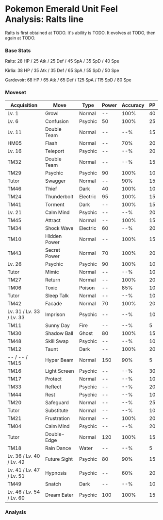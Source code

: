 # Pokemon Emerald Unit Feel Analysis: Ralts line

Ralts is first obtained at TODO. It's ability is TODO. It evolves at TODO, then again at TODO.

### Base Stats

Ralts: 28 HP / 25 Atk / 25 Def / 45 SpA / 35 SpD / 40 Spe

Kirlia: 38 HP / 35 Atk / 35 Def / 65 SpA / 55 SpD / 50 Spe

Gardevoir: 68 HP / 65 Atk / 65 Def / 125 SpA / 115 SpD / 80 Spe

### Moveset

|Acquisition             |Move        |Type    |Power|Accuracy|PP |
|---                     |---         |---     |---  |---     |---|
|Lv. 1                   |Growl       |Normal  |--   |100%    |40 |
|Lv. 6                   |Confusion   |Psychic |50   |100%    |25 |
|Lv. 11                  |Double Team |Normal  |--   |--%     |15 |
|HM05                    |Flash       |Normal  |--   |70%     |20 |
|Lv. 16                  |Teleport    |Psychic |--   |--%     |20 |
|TM32                    |Double Team |Normal  |--   |--%     |15 |
|TM29                    |Psychic     |Psychic |90   |100%    |10 |
|Tutor                   |Swagger     |Normal  |--   |90%     |15 |
|TM46                    |Thief       |Dark    |40   |100%    |10 |
|TM24                    |Thunderbolt |Electric|95   |100%    |15 |
|TM41                    |Torment     |Dark    |--   |100%    |15 |
|Lv. 21                  |Calm Mind   |Psychic |--   |--%     |20 |
|TM45                    |Attract     |Normal  |--   |100%    |15 |
|TM34                    |Shock Wave  |Electric|60   |--%     |20 |
|TM10                    |Hidden Power|Normal  |--   |100%    |15 |
|TM43                    |Secret Power|Normal  |70   |100%    |20 |
|Lv. 26                  |Psychic     |Psychic |90   |100%    |10 |
|Tutor                   |Mimic       |Normal  |--   |--%     |10 |
|TM27                    |Return      |Normal  |--   |100%    |20 |
|TM06                    |Toxic       |Poison  |--   |85%     |10 |
|Tutor                   |Sleep Talk  |Normal  |--   |--%     |10 |
|TM42                    |Facade      |Normal  |70   |100%    |20 |
|Lv. 31 / Lv. 33 / Lv. 33|Imprison    |Psychic |--   |--%     |10 |
|TM11                    |Sunny Day   |Fire    |--   |--%     |5  |
|TM30                    |Shadow Ball |Ghost   |80   |100%    |15 |
|TM48                    |Skill Swap  |Psychic |--   |--%     |10 |
|TM12                    |Taunt       |Dark    |--   |100%    |20 |
|-- / -- / TM15          |Hyper Beam  |Normal  |150  |90%     |5  |
|TM16                    |Light Screen|Psychic |--   |--%     |30 |
|TM17                    |Protect     |Normal  |--   |--%     |10 |
|TM33                    |Reflect     |Psychic |--   |--%     |20 |
|TM44                    |Rest        |Psychic |--   |--%     |10 |
|TM20                    |Safeguard   |Normal  |--   |--%     |25 |
|Tutor                   |Substitute  |Normal  |--   |--%     |10 |
|TM21                    |Frustration |Normal  |--   |100%    |20 |
|TM04                    |Calm Mind   |Psychic |--   |--%     |20 |
|Tutor                   |Double-Edge |Normal  |120  |100%    |15 |
|TM18                    |Rain Dance  |Water   |--   |--%     |5  |
|Lv. 36 / Lv. 40 / Lv. 42|Future Sight|Psychic |80   |90%     |15 |
|Lv. 41 / Lv. 47 / Lv. 51|Hypnosis    |Psychic |--   |60%     |20 |
|TM49                    |Snatch      |Dark    |--   |--%     |10 |
|Lv. 46 / Lv. 54 / Lv. 60|Dream Eater |Psychic |100  |100%    |15 |

### Analysis